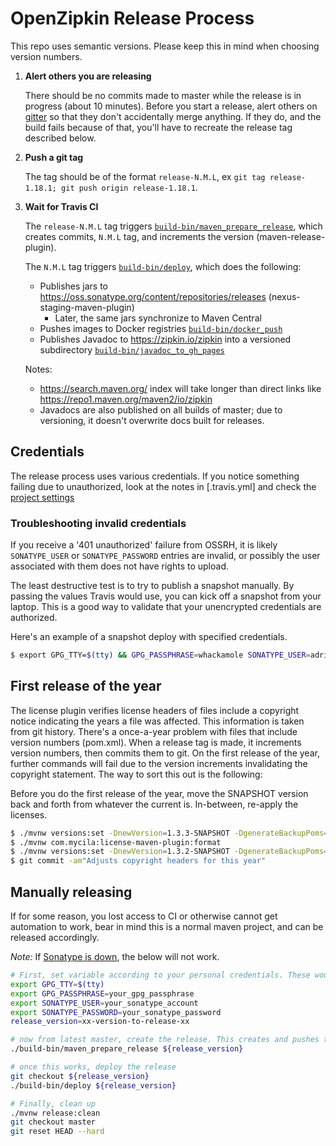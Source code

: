 # OpenZipkin Release Process

This repo uses semantic versions. Please keep this in mind when choosing version numbers.

1. **Alert others you are releasing**

   There should be no commits made to master while the release is in progress (about 10 minutes). Before you start
   a release, alert others on [gitter](https://gitter.im/openzipkin/zipkin) so that they don't accidentally merge
   anything. If they do, and the build fails because of that, you'll have to recreate the release tag described below.

1. **Push a git tag**

   The tag should be of the format `release-N.M.L`, ex `git tag release-1.18.1; git push origin release-1.18.1`.

1. **Wait for Travis CI**

   The `release-N.M.L` tag triggers [`build-bin/maven_prepare_release`](build-bin/maven/maven_prepare_release), which
   creates commits, `N.M.L` tag, and increments the version (maven-release-plugin).

   The `N.M.L` tag triggers [`build-bin/deploy`](build-bin/deploy), which does the following:
     * Publishes jars to https://oss.sonatype.org/content/repositories/releases (nexus-staging-maven-plugin)
       * Later, the same jars synchronize to Maven Central
     * Pushes images to Docker registries [`build-bin/docker_push`](build-bin/docker/docker_push)
     * Publishes Javadoc to https://zipkin.io/zipkin into a versioned subdirectory [`build-bin/javadoc_to_gh_pages`](build-bin/javadoc_to_gh_pages)

   Notes:
     * https://search.maven.org/ index will take longer than direct links like https://repo1.maven.org/maven2/io/zipkin
     * Javadocs are also published on all builds of master; due to versioning, it doesn't
   overwrite docs built for releases.

## Credentials

The release process uses various credentials. If you notice something failing due to unauthorized,
look at the notes in [.travis.yml] and check the [project settings](https://travis-ci.com/github/openzipkin/zipkin/settings)

### Troubleshooting invalid credentials

If you receive a '401 unauthorized' failure from OSSRH, it is likely
`SONATYPE_USER` or `SONATYPE_PASSWORD` entries are invalid, or possibly the
user associated with them does not have rights to upload.

The least destructive test is to try to publish a snapshot manually. By passing
the values Travis would use, you can kick off a snapshot from your laptop. This
is a good way to validate that your unencrypted credentials are authorized.

Here's an example of a snapshot deploy with specified credentials.
```bash
$ export GPG_TTY=$(tty) && GPG_PASSPHRASE=whackamole SONATYPE_USER=adrianmole SONATYPE_PASSWORD=ed6f20bde9123bbb2312b221 ./mvnw --batch-mode -s ./.settings.xml -Prelease -nsu -DskipTests deploy
```

## First release of the year

The license plugin verifies license headers of files include a copyright notice indicating the years a file was affected.
This information is taken from git history. There's a once-a-year problem with files that include version numbers (pom.xml).
When a release tag is made, it increments version numbers, then commits them to git. On the first release of the year,
further commands will fail due to the version increments invalidating the copyright statement. The way to sort this out is
the following:

Before you do the first release of the year, move the SNAPSHOT version back and forth from whatever the current is.
In-between, re-apply the licenses.
```bash
$ ./mvnw versions:set -DnewVersion=1.3.3-SNAPSHOT -DgenerateBackupPoms=false
$ ./mvnw com.mycila:license-maven-plugin:format
$ ./mvnw versions:set -DnewVersion=1.3.2-SNAPSHOT -DgenerateBackupPoms=false
$ git commit -am"Adjusts copyright headers for this year"
```

## Manually releasing

If for some reason, you lost access to CI or otherwise cannot get automation to work, bear in mind
this is a normal maven project, and can be released accordingly.

*Note:* If [Sonatype is down](https://status.sonatype.com/), the below will not work.

```bash
# First, set variable according to your personal credentials. These would normally be decrypted from .travis.yml
export GPG_TTY=$(tty)
export GPG_PASSPHRASE=your_gpg_passphrase
export SONATYPE_USER=your_sonatype_account
export SONATYPE_PASSWORD=your_sonatype_password
release_version=xx-version-to-release-xx

# now from latest master, create the release. This creates and pushes the N.M.L tag
./build-bin/maven_prepare_release ${release_version}

# once this works, deploy the release
git checkout ${release_version}
./build-bin/deploy ${release_version}

# Finally, clean up
./mvnw release:clean
git checkout master
git reset HEAD --hard
```
